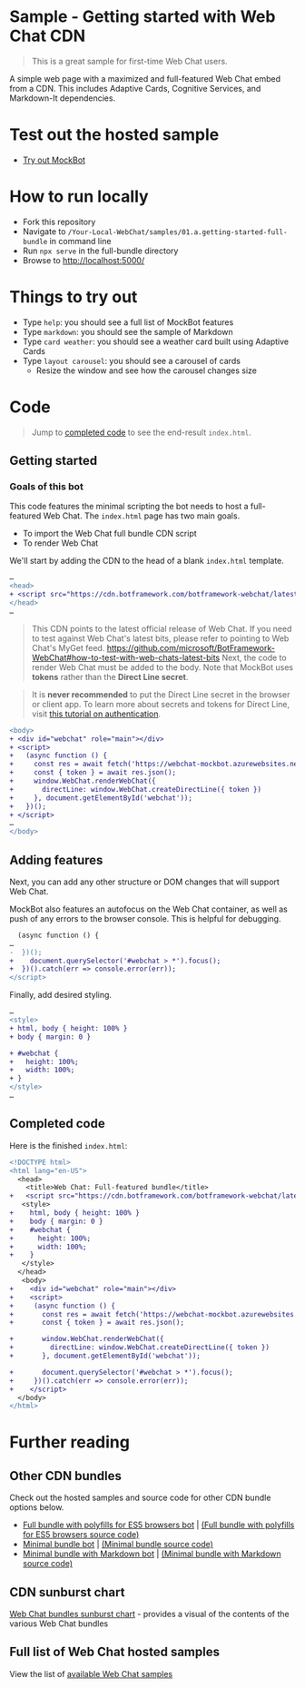 # Sample - Getting started with Web Chat CDN

> This is a great sample for first-time Web Chat users.

A simple web page with a maximized and full-featured Web Chat embed from a CDN. This includes Adaptive Cards, Cognitive Services, and Markdown-It dependencies.

# Test out the hosted sample

-  [Try out MockBot](https://microsoft.github.io/BotFramework-WebChat/01.a.getting-started-full-bundle)

# How to run locally

-  Fork this repository
-  Navigate to `/Your-Local-WebChat/samples/01.a.getting-started-full-bundle` in command line
-  Run `npx serve` in the full-bundle directory
-  Browse to [http://localhost:5000/](http://localhost:5000/)

# Things to try out

-  Type `help`: you should see a full list of MockBot features
-  Type `markdown`: you should see the sample of Markdown
-  Type `card weather`: you should see a weather card built using Adaptive Cards
-  Type `layout carousel`: you should see a carousel of cards
   -  Resize the window and see how the carousel changes size

# Code

> Jump to [completed code](#completed-code) to see the end-result `index.html`.

## Getting started

### Goals of this bot

This code features the minimal scripting the bot needs to host a full-featured Web Chat.
The `index.html` page has two main goals.

-  To import the Web Chat full bundle CDN script
-  To render Web Chat

We'll start by adding the CDN to the head of a blank `index.html` template.

```diff
…
<head>
+ <script src="https://cdn.botframework.com/botframework-webchat/latest/webchat.js"></script>
</head>
…
```

> This CDN points to the latest official release of Web Chat. If you need to test against Web Chat's latest bits, please refer to pointing to Web Chat's MyGet feed. https://github.com/microsoft/BotFramework-WebChat#how-to-test-with-web-chats-latest-bits
> Next, the code to render Web Chat must be added to the body. Note that MockBot uses **tokens** rather than the **Direct Line secret**.

> It is **never recommended** to put the Direct Line secret in the browser or client app. To learn more about secrets and tokens for Direct Line, visit [this tutorial on authentication](https://docs.microsoft.com/en-us/azure/bot-service/rest-api/bot-framework-rest-direct-line-3-0-authentication).

```diff
<body>
+ <div id="webchat" role="main"></div>
+ <script>
+   (async function () {
+     const res = await fetch('https://webchat-mockbot.azurewebsites.net/directline/token', { method: 'POST' });
+     const { token } = await res.json();
+     window.WebChat.renderWebChat({
+       directLine: window.WebChat.createDirectLine({ token })
+     }, document.getElementById('webchat'));
+   })();
+ </script>
…
</body>
```

## Adding features

Next, you can add any other structure or DOM changes that will support Web Chat.

MockBot also features an autofocus on the Web Chat container, as well as push of any errors to the browser console. This is helpful for debugging.

```diff
  (async function () {
…
-  })();
+    document.querySelector('#webchat > *').focus();
+  })().catch(err => console.error(err));
</script>
```

Finally, add desired styling.

```diff
…
<style>
+ html, body { height: 100% }
+ body { margin: 0 }

+ #webchat {
+   height: 100%;
+   width: 100%;
+ }
</style>
…
```

## Completed code

Here is the finished `index.html`:

```diff
<!DOCTYPE html>
<html lang="en-US">
  <head>
    <title>Web Chat: Full-featured bundle</title>
+   <script src="https://cdn.botframework.com/botframework-webchat/latest/webchat.js"></script>
   <style>
+    html, body { height: 100% }
+    body { margin: 0 }
+    #webchat {
+      height: 100%;
+      width: 100%;
+    }
   </style>
  </head>
   <body>
+    <div id="webchat" role="main"></div>
+    <script>
+     (async function () {
+       const res = await fetch('https://webchat-mockbot.azurewebsites.net/directline/token', { method: 'POST' });
+       const { token } = await res.json();

+       window.WebChat.renderWebChat({
+         directLine: window.WebChat.createDirectLine({ token })
+       }, document.getElementById('webchat'));

+       document.querySelector('#webchat > *').focus();
+     })().catch(err => console.error(err));
+    </script>
  </body>
</html>
```

# Further reading

## Other CDN bundles

Check out the hosted samples and source code for other CDN bundle options below.

-  [Full bundle with polyfills for ES5 browsers bot](https://microsoft.github.io/BotFramework-WebChat/01.b.getting-started-es5-bundle) | [(Full bundle with polyfills for ES5 browsers source code)](https://github.com/Microsoft/BotFramework-WebChat/tree/master/samples/01.b.getting-started-es5-bundle)
-  [Minimal bundle bot](https://microsoft.github.io/BotFramework-WebChat/02.a.getting-started-minimal-bundle) | [(Minimal bundle source code)](https://github.com/Microsoft/BotFramework-WebChat/tree/master/samples/02.a.getting-started-minimal-bundle)
-  [Minimal bundle with Markdown bot](https://microsoft.github.io/BotFramework-WebChat/02.b.getting-started-minimal-markdown) | [(Minimal bundle with Markdown source code)](https://github.com/Microsoft/BotFramework-WebChat/tree/master/samples/02.b.getting-started-minimal-markdown)

## CDN sunburst chart

[Web Chat bundles sunburst chart](http://cdn.botframework.com/botframework-webchat/master/stats.html) - provides a visual of the contents of the various Web Chat bundles

## Full list of Web Chat hosted samples

View the list of [available Web Chat samples](https://github.com/Microsoft/BotFramework-WebChat/tree/master/samples)
